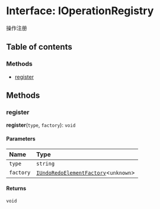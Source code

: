 # Interface: IOperationRegistry

操作注册

## Table of contents

### Methods

* [register](/auto-docs/fixed-history-plugin/interfaces/IOperationRegistry.md#register)

## Methods

### register

**register**(`type`, `factory`): `void`

#### Parameters

| Name | Type |
| :------ | :------ |
| `type` | `string` |
| `factory` | [`IUndoRedoElementFactory`](/auto-docs/fixed-history-plugin/types/IUndoRedoElementFactory.md)<`unknown`> |

#### Returns

`void`
